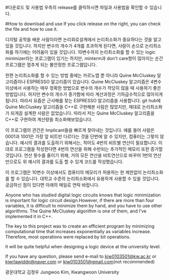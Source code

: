 #다운로드 및 사용법
우측의 release를 클릭하시면 파일과 사용법을 확인할 수 있습니다.

#How to download and use
If you click release on the right, you can check the file and how to use it.



디지털 공학을 배운 사람이라면 논리회로설계에서 논리최소화가 중요하다는 것을 알고 있을 것입니다. 하지만 변수의 개수가 4개를 초과하게 된다면, 사람이 손으로 논리최소화를 하기에는 어려움이 있을 것입니다. 10변수까지 논리최소화를 할 수 있는 logic minimizer라는 프로그램이 있기는 하지만, minterm과 don't care항이 많아지는 순간 프로그램은 멈추게 되는 불안정한 프로그램입니다.

한편 논리최소화를 할 수 있는 방법 중에는 카르노맵 뿐 아니라 Quine McCluskey 알고리즘이나 ESPRESSO 알고리즘이 있습니다. Quine McCluskey 알고리즘은 4변수 이상에서 사용하는 매우 정확한 방법으로 변수의 개수가 적당히 많을 때 사용하기 좋은 방법입니다. 하지만 변수의 개수가 증가함에 따라 계산과정은 기하급수적으로 많아지게 됩니다. 따라서 요즘은 근사해를 찾는 ESPRESSO 알고리즘을 사용합니다. git hub에 Quine McCluskey 알고리즘을 C++로 구현해본 사람은 많았지만, 제대로 논리최소화가 되게끔 설계한 사람은 없었습니다. 따라서 저는 Quine McCluskey 알고리즘을 C++로 구현하여 계산량을 최소화해보았습니다.

이 프로그램의 관건은 Implicant들을 빠르게 찾아내는 것입니다. 예를 들어 사람은 0001과 1001은 가장 앞 비트만 다르다는 것을 단번에 알 수 있지만, 컴퓨터는 그렇지 않습니다. 예시의 결과를 도출하기 위해서는, 적어도 4번의 비트별 연산이 필요합니다. 이대로 프로그램을 작성한다면 4번의 연산을 위해 수반되는 추가적인 메모리 또한 증가할 것입니다. 연산 횟수를 줄이기 위해, 거의 모든 연산을 비트연산으로 바꾸어 1번의 연산만으로도 위 예시의 결과를 도출 할 수 있게 코드를 작성했습니다.

이 프로그램은 10변수 이상에서도 컴퓨터의 메모리가 허용하는 한 제한없이 논리최소화를 할 수 있습니다. 대학교 수준의 논리최소화에서 유용하게 사용할 수 있을 것입니다.
궁금하신 점이 있다면 아래의 메일로 연락 바랍니다. 



Anyone who has studied digital logic circuits knows that logic minimization is important for logic circuit design.However, if there are more than four variables, it is difficult to minimize them by hand, and you have to use other algorithms. The Quine McCluskey algorithm is one of them, and I've implemented it in C++.

The key to this project was to create an efficient program by minimizing computational time that increases exponentially as variables increase. Therefore, most operations were replaced by bit operations.

It will be quite helpful when designing a logic device at the university level.

If you have any question, please send e-mail to kjw0103501@kw.ac.kr or kjwrlawjddn@naver.com or kjw0103501@gmail.com(not recommended)

광운대학교 김정우
Jungwoo Kim, Kwangwoon University
